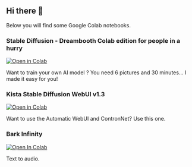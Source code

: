 ## Hi there 👋

Below you will find some Google Colab notebooks.

### Stable Diffusion - Dreambooth Colab edition for people in a hurry
<a href="https://colab.research.google.com/github/steinhaug/stable-diffusion/blob/main/Dreambooth_Colab_edition_for_people_in_a_hurry_fp16.ipynb" target="_blank"><img alt="Open in Colab" src="https://tinyurl.com/3x8u8dhx"></a>

Want to train your own AI model ? You need 6 pictures and 30 minutes... I made it easy for you!

### Kista Stable Diffusion WebUI v1.3
<a href="https://colab.research.google.com/github/steinhaug/stable-diffusion/blob/main/KISTA_WebUI_Colab.ipynb?v1.3" target="_blank"><img alt="Open in Colab" src="https://tinyurl.com/bdfk7fwy"></a>

Want to use the Automatic WebUI and ContronNet? Use this one.

### Bark Infinity
[![Open In Colab](https://tinyurl.com/jjbfsbk2)](https://colab.research.google.com/github/steinhaug/bark-infinity/blob/main/notebooks/Bark_Infinity_Long_Form_Audio_Colab.ipynb)

Text to audio.

<!--
**steinhaug/steinhaug** is a ✨ _special_ ✨ repository because its `README.md` (this file) appears on your GitHub profile.

Here are some ideas to get you started:

- 🔭 I’m currently working on ...
- 🌱 I’m currently learning ...
- 👯 I’m looking to collaborate on ...
- 🤔 I’m looking for help with ...
- 💬 Ask me about ...
- 📫 How to reach me: ...
- 😄 Pronouns: ...
- ⚡ Fun fact: ...
-->
